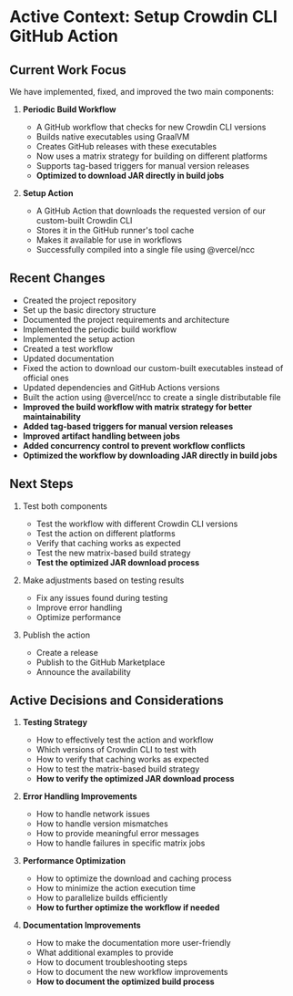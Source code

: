 # Active Context: Setup Crowdin CLI GitHub Action

## Current Work Focus

We have implemented, fixed, and improved the two main components:

1. **Periodic Build Workflow**
   - A GitHub workflow that checks for new Crowdin CLI versions
   - Builds native executables using GraalVM
   - Creates GitHub releases with these executables
   - Now uses a matrix strategy for building on different platforms
   - Supports tag-based triggers for manual version releases
   - **Optimized to download JAR directly in build jobs**

2. **Setup Action**
   - A GitHub Action that downloads the requested version of our custom-built Crowdin CLI
   - Stores it in the GitHub runner's tool cache
   - Makes it available for use in workflows
   - Successfully compiled into a single file using @vercel/ncc

## Recent Changes

- Created the project repository
- Set up the basic directory structure
- Documented the project requirements and architecture
- Implemented the periodic build workflow
- Implemented the setup action
- Created a test workflow
- Updated documentation
- Fixed the action to download our custom-built executables instead of official ones
- Updated dependencies and GitHub Actions versions
- Built the action using @vercel/ncc to create a single distributable file
- **Improved the build workflow with matrix strategy for better maintainability**
- **Added tag-based triggers for manual version releases**
- **Improved artifact handling between jobs**
- **Added concurrency control to prevent workflow conflicts**
- **Optimized the workflow by downloading JAR directly in build jobs**

## Next Steps

1. Test both components
   - Test the workflow with different Crowdin CLI versions
   - Test the action on different platforms
   - Verify that caching works as expected
   - Test the new matrix-based build strategy
   - **Test the optimized JAR download process**

2. Make adjustments based on testing results
   - Fix any issues found during testing
   - Improve error handling
   - Optimize performance

3. Publish the action
   - Create a release
   - Publish to the GitHub Marketplace
   - Announce the availability

## Active Decisions and Considerations

1. **Testing Strategy**
   - How to effectively test the action and workflow
   - Which versions of Crowdin CLI to test with
   - How to verify that caching works as expected
   - How to test the matrix-based build strategy
   - **How to verify the optimized JAR download process**

2. **Error Handling Improvements**
   - How to handle network issues
   - How to handle version mismatches
   - How to provide meaningful error messages
   - How to handle failures in specific matrix jobs

3. **Performance Optimization**
   - How to optimize the download and caching process
   - How to minimize the action execution time
   - How to parallelize builds efficiently
   - **How to further optimize the workflow if needed**

4. **Documentation Improvements**
   - How to make the documentation more user-friendly
   - What additional examples to provide
   - How to document troubleshooting steps
   - How to document the new workflow improvements
   - **How to document the optimized build process** 
